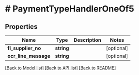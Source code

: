 # # PaymentTypeHandlerOneOf5

## Properties

Name | Type | Description | Notes
------------ | ------------- | ------------- | -------------
**fi_supplier_no** | **string** |  | [optional]
**ocr_line_message** | **string** |  | [optional]

[[Back to Model list]](../../README.md#models) [[Back to API list]](../../README.md#endpoints) [[Back to README]](../../README.md)
